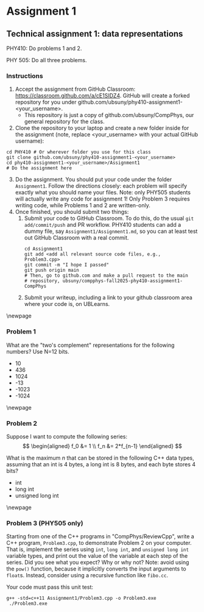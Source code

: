 # Assignment 1 
## Technical assignment 1: data representations

PHY410: Do problems 1 and 2.

PHY 505: Do all three problems.

### Instructions
1. Accept the assignment from GitHub Classroom: <https://classroom.github.com/a/cE1SIDZ4>. GitHub will create a forked repository for you under github.com/ubsuny/phy410-assignment1-\<your_username\>. 
   - This repository is just a copy of github.com/ubsuny/CompPhys, our general repository for the class. 
2. Clone the repository to your laptop and create a new folder inside for the assignment (note, replace \<your_username\> with your actual GitHub username):
```
cd PHY410 # Or wherever folder you use for this class
git clone github.com/ubsuny/phy410-assignment1-<your_username>
cd phy410-assignment1-<your_username>/Assignment1
# Do the assignment here
```
3. Do the assignment. You should put your code under the folder `Assignment1`. Follow the directions closely: each problem will specify exactly what you should name your files. Note: only PHY505 students will actually write any code for assignment 1! Only Problem 3 requires writing code, while Problems 1 and 2 are written-only.
4. Once finished, you should submit two things:
   1. Submit your code to GitHub Classroom. To do this, do the usual `git add/commit/push` and PR workflow. PHY410 students can add a dummy file, say `Assignment1/Assignment1.md`, so you can at least test out GitHub Classroom with a real commit.
      ```
      cd Assignment1
      git add <add all relevant source code files, e.g., Problem3.cpp>
      git commit -m "I hope I passed"
      git push origin main
      # Then, go to github.com and make a pull request to the main 
      # repository, ubsuny/compphys-fall2025-phy410-assignment1-CompPhys
      ```
   2. Submit your writeup, including a link to your github classroom area where your code is, on UBLearns. 

\newpage
### Problem 1
What are the "two's complement" representations for the following numbers? Use N=12 bits.

   - 10
   - 436
   - 1024
   - -13
   - -1023
   - -1024

\newpage

### Problem 2
Suppose I want to compute the following series:
$$
\begin{aligned}
f_0 &= 1 \\
f_n &= 2*f_{n-1}
\end{aligned}
$$

What is the maximum $n$ that can be stored in the following C++ data types, assuming that an int is 4 bytes, a long int is 8 bytes, and each byte stores 4 bits? 

   - int
   - long int
   -  unsigned long int

\newpage

### Problem 3 (PHY505 only)
Starting from one of the C++ programs in "CompPhys/ReviewCpp", write a C++ program, `Problem3.cpp`, to demonstrate Problem 2 on your computer. That is, implement the series using `int`, `long int`, and `unsigned long int` variable types, and print out the value of the variable at each step of the series. Did you see what you expect? Why or why not? Note: avoid using the `pow()` function, because it implicitly converts the input arguments to `float`s. Instead, consider using a recursive function like `fibo.cc`.

Your code must pass this unit test: 
```
g++ -std=c++11 Assignment1/Problem3.cpp -o Problem3.exe
 ./Problem3.exe
```
